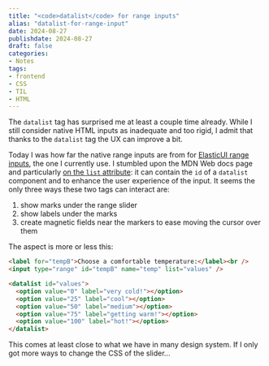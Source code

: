 ```yaml
---
title: "<code>datalist</code> for range inputs"
alias: "datalist-for-range-input"
date: 2024-08-27
publishdate: 2024-08-27
draft: false
categories: 
- Notes
tags:
- frontend
- CSS
- TIL
- HTML
---
```


The `datalist` tag has surprised me at least a couple time already. While I still consider native HTML inputs as inadequate and too rigid, I admit that thanks to the `datalist` tag the UX can improve a bit.

Today I was how far the native range inputs are from for [ElasticUI range inputs](https://eui.elastic.co/#/forms/range-sliders), the one I currently use. I stumbled upon the MDN Web docs page and particularly [on the `list` attribute](https://developer.mozilla.org/en-US/docs/Web/HTML/Element/input/range#list): it can contain the `id` of a `datalist` component and to enhance the user experience of the input. It seems the only three ways these two tags can interact are:
1. show marks under the range slider
2. show labels under the marks
3. create magnetic fields near the markers to ease moving the cursor over them

The aspect is more or less this:
```html
<label for="tempB">Choose a comfortable temperature:</label><br />
<input type="range" id="tempB" name="temp" list="values" />

<datalist id="values">
  <option value="0" label="very cold!"></option>
  <option value="25" label="cool"></option>
  <option value="50" label="medium"></option>
  <option value="75" label="getting warm!"></option>
  <option value="100" label="hot!"></option>
</datalist>
```

This comes at least close to what we have in many design system. If I only got more ways to change the CSS of the slider...